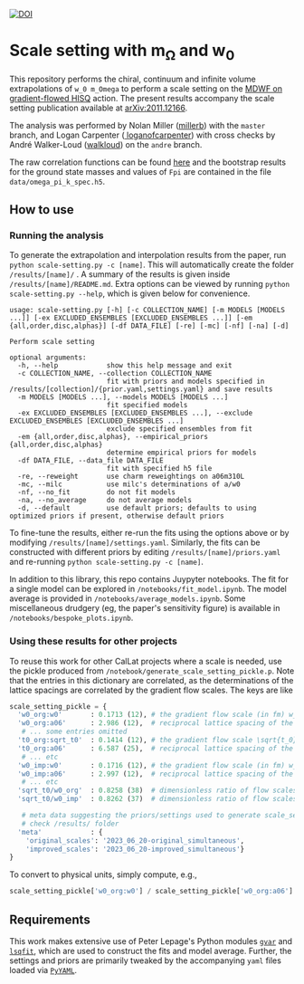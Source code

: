 [![DOI](https://zenodo.org/badge/DOI/10.5281/zenodo.4748248.svg)](https://doi.org/10.5281/zenodo.4748248)

# Scale setting with m<sub>&Omega;</sub> and w<sub>0</sub>

This repository performs the chiral, continuum and infinite volume extrapolations of `w_0 m_Omega` to perform a scale setting on the [MDWF on gradient-flowed HISQ](https://arxiv.org/abs/1701.07559) action.  The present results accompany the scale setting publication available at [arXiv:2011.12166](https://arxiv.org/abs/2011.12166).

The analysis was performed by Nolan Miller ([millerb](https://github.com/millernb)) with the `master` branch, and Logan Carpenter ([
loganofcarpenter](https://github.com/orgs/callat-qcd/people/loganofcarpenter)) with cross checks by André Walker-Loud ([walkloud](https://github.com/walkloud)) on the `andre` branch.

The raw correlation functions can be found [here](https://a51.lbl.gov/~callat/published_results/) and the bootstrap results for the ground state masses and values of `Fpi` are contained in the file `data/omega_pi_k_spec.h5`.


## How to use

### Running the analysis

To generate the extrapolation and interpolation results from the paper, run `python scale-setting.py -c [name]`. This will automatically create the folder `/results/[name]/` . A summary of the results is given inside `/results/[name]/README.md`. Extra options can be viewed by running `python scale-setting.py --help`, which is given below for convenience.

```
usage: scale-setting.py [-h] [-c COLLECTION_NAME] [-m MODELS [MODELS ...]] [-ex EXCLUDED_ENSEMBLES [EXCLUDED_ENSEMBLES ...]] [-em {all,order,disc,alphas}] [-df DATA_FILE] [-re] [-mc] [-nf] [-na] [-d]

Perform scale setting

optional arguments:
  -h, --help            show this help message and exit
  -c COLLECTION_NAME, --collection COLLECTION_NAME
                        fit with priors and models specified in /results/[collection]/{prior.yaml,settings.yaml} and save results
  -m MODELS [MODELS ...], --models MODELS [MODELS ...]
                        fit specified models
  -ex EXCLUDED_ENSEMBLES [EXCLUDED_ENSEMBLES ...], --exclude EXCLUDED_ENSEMBLES [EXCLUDED_ENSEMBLES ...]
                        exclude specified ensembles from fit
  -em {all,order,disc,alphas}, --empirical_priors {all,order,disc,alphas}
                        determine empirical priors for models
  -df DATA_FILE, --data_file DATA_FILE
                        fit with specified h5 file
  -re, --reweight       use charm reweightings on a06m310L
  -mc, --milc           use milc's determinations of a/w0
  -nf, --no_fit         do not fit models
  -na, --no_average     do not average models
  -d, --default         use default priors; defaults to using optimized priors if present, otherwise default priors
```

To fine-tune the results, either re-run the fits using the options above or by modifying `/results/[name]/settings.yaml`. Similarly, the fits can be constructed with different priors by editing `/results/[name]/priors.yaml` and re-running `python scale-setting.py -c [name]`.

In addition to this library, this repo contains Juypyter notebooks. The fit for a single model can be explored in `/notebooks/fit_model.ipynb`. The model average is provided in `/notebooks/average_models.ipynb`. Some miscellaneous drudgery (eg, the paper's sensitivity figure) is available in `/notebooks/bespoke_plots.ipynb`.

### Using these results for other projects

To reuse this work for other CalLat projects where a scale is needed, use the pickle produced from `/notebook/generate_scale_setting_pickle.p`. Note that the entries in this dictionary are correlated, as the determinations of the lattice spacings are correlated by the gradient flow scales. The keys are like

```python
scale_setting_pickle = {
  'w0_org:w0'       : 0.1713 (12), # the gradient flow scale (in fm) w_0 per the original definition
  'w0_org:a06'      : 2.986 (12),  # reciprocal lattice spacing of the ~0.06 fm ensembles in w_0 units, i.e w_0/a_06
   # ... some entries omitted
  't0_org:sqrt_t0'  : 0.1414 (12), # the gradient flow scale \sqrt{t_0} per the original definition
  't0_org:a06'      : 6.587 (25),  # reciprocal lattice spacing of the ~0.06 fm ensembles in sqrt{t_0} units, i.e \sqrt{t_0}/a_06
   # ... etc
  'w0_imp:w0'       : 0.1716 (12), # the gradient flow scale (in fm) w_0 per the improved definition
  'w0_imp:a06'      : 2.997 (12),  # reciprocal lattice spacing of the ~0.06 fm ensembles in w_0 units using the improved definition
   # ... etc
  'sqrt_t0/w0_org'  : 0.8258 (38)  # dimensionless ratio of flow scales per the original definition
  'sqrt_t0/w0_imp'  : 0.8262 (37)  # dimensionless ratio of flow scales per the improved definition

   # meta data suggesting the priors/settings used to generate scale_setting.p
   # check /results/ folder
  'meta'            : {
    'original_scales': '2023_06_20-original_simultaneous',
    'improved_scales': '2023_06_20-improved_simultaneous'}
}
```

To convert to physical units, simply compute, e.g., 

```python
scale_setting_pickle['w0_org:w0'] / scale_setting_pickle['w0_org:a06'] # = 0.05718(53) fm ~ 0.06 fm
```

## Requirements

This work makes extensive use of Peter Lepage's Python modules [`gvar`](https://github.com/gplepage/gvar) and [`lsqfit`](https://github.com/gplepage/lsqfit), which are used to construct the fits and model average. Further, the settings and priors are primarily tweaked by the accompanying `yaml` files loaded via [`PyYAML`](https://github.com/yaml/pyyaml).
